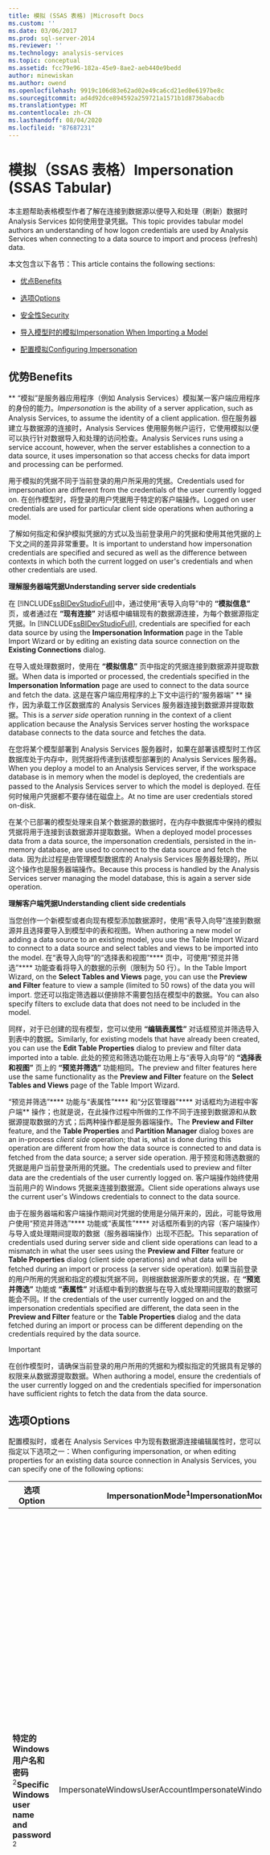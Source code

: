 ```yaml
---
title: 模拟 (SSAS 表格) |Microsoft Docs
ms.custom: ''
ms.date: 03/06/2017
ms.prod: sql-server-2014
ms.reviewer: ''
ms.technology: analysis-services
ms.topic: conceptual
ms.assetid: fcc79e96-182a-45e9-8ae2-aeb440e9bedd
author: minewiskan
ms.author: owend
ms.openlocfilehash: 9919c106d83e62ad02e49ca6cd21ed0e6197be8c
ms.sourcegitcommit: ad4d92dce894592a259721a1571b1d8736abacdb
ms.translationtype: MT
ms.contentlocale: zh-CN
ms.lasthandoff: 08/04/2020
ms.locfileid: "87687231"
---
```

# <a name="impersonation-ssas-tabular"></a><span data-ttu-id="9ee43-102">模拟（SSAS 表格）</span><span class="sxs-lookup"><span data-stu-id="9ee43-102">Impersonation (SSAS Tabular)</span></span>
  <span data-ttu-id="9ee43-103">本主题帮助表格模型作者了解在连接到数据源以便导入和处理（刷新）数据时 Analysis Services 如何使用登录凭据。</span><span class="sxs-lookup"><span data-stu-id="9ee43-103">This topic provides tabular model authors an understanding of how logon credentials are used by Analysis Services when connecting to a data source to import and process (refresh) data.</span></span>  
  
 <span data-ttu-id="9ee43-104">本文包含以下各节：</span><span class="sxs-lookup"><span data-stu-id="9ee43-104">This article contains the following sections:</span></span>  
  
-   [<span data-ttu-id="9ee43-105">优点</span><span class="sxs-lookup"><span data-stu-id="9ee43-105">Benefits</span></span>](#bkmk_how_imper)  
  
-   [<span data-ttu-id="9ee43-106">选项</span><span class="sxs-lookup"><span data-stu-id="9ee43-106">Options</span></span>](#bkmk_imp_info_options)  
  
-   [<span data-ttu-id="9ee43-107">安全性</span><span class="sxs-lookup"><span data-stu-id="9ee43-107">Security</span></span>](#bkmk_impers_sec)  
  
-   [<span data-ttu-id="9ee43-108">导入模型时的模拟</span><span class="sxs-lookup"><span data-stu-id="9ee43-108">Impersonation When Importing a Model</span></span>](#bkmk_imp_newmodel)  
  
-   [<span data-ttu-id="9ee43-109">配置模拟</span><span class="sxs-lookup"><span data-stu-id="9ee43-109">Configuring Impersonation</span></span>](#bkmk_conf_imp_info)  
  
##  <a name="benefits"></a><a name="bkmk_how_imper"></a> <span data-ttu-id="9ee43-110">优势</span><span class="sxs-lookup"><span data-stu-id="9ee43-110">Benefits</span></span>  
 <span data-ttu-id="9ee43-111">\*\* “模拟”是服务器应用程序（例如 Analysis Services）模拟某一客户端应用程序的身份的能力。</span><span class="sxs-lookup"><span data-stu-id="9ee43-111">*Impersonation* is the ability of a server application, such as Analysis Services, to assume the identity of a client application.</span></span> <span data-ttu-id="9ee43-112">但在服务器建立与数据源的连接时，Analysis Services 使用服务帐户运行，它使用模拟以便可以执行针对数据导入和处理的访问检查。</span><span class="sxs-lookup"><span data-stu-id="9ee43-112">Analysis Services runs using a service account, however, when the server establishes a connection to a data source, it uses impersonation so that access checks for data import and processing can be performed.</span></span>  
  
 <span data-ttu-id="9ee43-113">用于模拟的凭据不同于当前登录的用户所采用的凭据。</span><span class="sxs-lookup"><span data-stu-id="9ee43-113">Credentials used for impersonation are different from the credentials of the user currently logged on.</span></span> <span data-ttu-id="9ee43-114">在创作模型时，将登录的用户凭据用于特定的客户端操作。</span><span class="sxs-lookup"><span data-stu-id="9ee43-114">Logged on user credentials are used for particular client side operations when authoring a model.</span></span>  
  
 <span data-ttu-id="9ee43-115">了解如何指定和保护模拟凭据的方式以及当前登录用户的凭据和使用其他凭据的上下文之间的差异非常重要。</span><span class="sxs-lookup"><span data-stu-id="9ee43-115">It is important to understand how impersonation credentials are specified and secured as well as the difference between contexts in which both the current logged on user's credentials and when other credentials are used.</span></span>  
  
 <span data-ttu-id="9ee43-116">**理解服务器端凭据**</span><span class="sxs-lookup"><span data-stu-id="9ee43-116">**Understanding server side credentials**</span></span>  
  
 <span data-ttu-id="9ee43-117">在 [!INCLUDE[ssBIDevStudioFull](../../includes/ssbidevstudiofull-md.md)]中，通过使用“表导入向导”中的 **“模拟信息”** 页，或者通过在 **“现有连接”** 对话框中编辑现有的数据源连接，为每个数据源指定凭据。</span><span class="sxs-lookup"><span data-stu-id="9ee43-117">In [!INCLUDE[ssBIDevStudioFull](../../includes/ssbidevstudiofull-md.md)], credentials are specified for each data source by using the **Impersonation Information** page in the Table Import Wizard or by editing an existing data source connection on the **Existing Connections** dialog.</span></span>  
  
 <span data-ttu-id="9ee43-118">在导入或处理数据时，使用在 **“模拟信息”** 页中指定的凭据连接到数据源并提取数据。</span><span class="sxs-lookup"><span data-stu-id="9ee43-118">When data is imported or processed, the credentials specified in the **Impersonation Information** page are used to connect to the data source and fetch the data.</span></span> <span data-ttu-id="9ee43-119">这是在客户端应用程序的上下文中运行的“服务器端” \*\* 操作，因为承载工作区数据库的 Analysis Services 服务器连接到数据源并提取数据。</span><span class="sxs-lookup"><span data-stu-id="9ee43-119">This is a *server side* operation running in the context of a client application because the Analysis Services server hosting the workspace database connects to the data source and fetches the data.</span></span>  
  
 <span data-ttu-id="9ee43-120">在您将某个模型部署到 Analysis Services 服务器时，如果在部署该模型时工作区数据库处于内存中，则凭据将传递到该模型部署到的 Analysis Services 服务器。</span><span class="sxs-lookup"><span data-stu-id="9ee43-120">When you deploy a model to an Analysis Services server, if the workspace database is in memory when the model is deployed, the credentials are passed to the Analysis Services server to which the model is deployed.</span></span> <span data-ttu-id="9ee43-121">在任何时候用户凭据都不要存储在磁盘上。</span><span class="sxs-lookup"><span data-stu-id="9ee43-121">At no time are user credentials stored on-disk.</span></span>  
  
 <span data-ttu-id="9ee43-122">在某个已部署的模型处理来自某个数据源的数据时，在内存中数据库中保持的模拟凭据将用于连接到该数据源并提取数据。</span><span class="sxs-lookup"><span data-stu-id="9ee43-122">When a deployed model processes data from a data source, the impersonation credentials, persisted in the in-memory database, are used to connect to the data source and fetch the data.</span></span> <span data-ttu-id="9ee43-123">因为此过程是由管理模型数据库的 Analysis Services 服务器处理的，所以这个操作也是服务器端操作。</span><span class="sxs-lookup"><span data-stu-id="9ee43-123">Because this process is handled by the Analysis Services server managing the model database, this is again a server side operation.</span></span>  
  
 <span data-ttu-id="9ee43-124">**理解客户端凭据**</span><span class="sxs-lookup"><span data-stu-id="9ee43-124">**Understanding client side credentials**</span></span>  
  
 <span data-ttu-id="9ee43-125">当您创作一个新模型或者向现有模型添加数据源时，使用“表导入向导”连接到数据源并且选择要导入到模型中的表和视图。</span><span class="sxs-lookup"><span data-stu-id="9ee43-125">When authoring a new model or adding a data source to an existing model, you use the Table Import Wizard to connect to a data source and select tables and views to be imported into the model.</span></span> <span data-ttu-id="9ee43-126">在“表导入向导”的“选择表和视图”\*\*\*\* 页中，可使用“预览并筛选”\*\*\*\* 功能查看将导入的数据的示例（限制为 50 行）。</span><span class="sxs-lookup"><span data-stu-id="9ee43-126">In the Table Import Wizard, on the **Select Tables and Views** page, you can use the **Preview and Filter** feature to view a sample (limited to 50 rows) of the data you will import.</span></span> <span data-ttu-id="9ee43-127">您还可以指定筛选器以便排除不需要包括在模型中的数据。</span><span class="sxs-lookup"><span data-stu-id="9ee43-127">You can also specify filters to exclude data that does not need to be included in the model.</span></span>  
  
 <span data-ttu-id="9ee43-128">同样，对于已创建的现有模型，您可以使用 **“编辑表属性”** 对话框预览并筛选导入到表中的数据。</span><span class="sxs-lookup"><span data-stu-id="9ee43-128">Similarly, for existing models that have already been created, you can use the **Edit Table Properties** dialog to preview and filter data imported into a table.</span></span> <span data-ttu-id="9ee43-129">此处的预览和筛选功能在功用上与“表导入向导”的 **“选择表和视图”** 页上的 **“预览并筛选”** 功能相同。</span><span class="sxs-lookup"><span data-stu-id="9ee43-129">The preview and filter features here use the same functionality as the **Preview and Filter** feature on the **Select Tables and Views** page of the Table Import Wizard.</span></span>  
  
 <span data-ttu-id="9ee43-130">“预览并筛选”\*\*\*\* 功能与“表属性”\*\*\*\* 和“分区管理器”\*\*\*\* 对话框均为进程中客户端\*\* 操作；也就是说，在此操作过程中所做的工作不同于连接到数据源和从数据源提取数据的方式；后两种操作都是服务器端操作。</span><span class="sxs-lookup"><span data-stu-id="9ee43-130">The **Preview and Filter** feature, and the **Table Properties** and **Partition Manager** dialog boxes are an in-process *client side* operation; that is, what is done during this operation are different from how the data source is connected to and data is fetched from the data source; a server side operation.</span></span> <span data-ttu-id="9ee43-131">用于预览和筛选数据的凭据是用户当前登录所用的凭据。</span><span class="sxs-lookup"><span data-stu-id="9ee43-131">The credentials used to preview and filter data are the credentials of the user currently logged on.</span></span> <span data-ttu-id="9ee43-132">客户端操作始终使用当前用户的 Windows 凭据来连接到数据源。</span><span class="sxs-lookup"><span data-stu-id="9ee43-132">Client side operations always use the current user's Windows credentials to connect to the data source.</span></span>  
  
 <span data-ttu-id="9ee43-133">由于在服务器端和客户端操作期间对凭据的使用是分隔开来的，因此，可能导致用户使用“预览并筛选”\*\*\*\* 功能或“表属性”\*\*\*\* 对话框所看到的内容（客户端操作）与导入或处理期间提取的数据（服务器端操作）出现不匹配。</span><span class="sxs-lookup"><span data-stu-id="9ee43-133">This separation of credentials used during server side and client side operations can lead to a mismatch in what the user sees using the **Preview and Filter** feature or **Table Properties** dialog (client side operations) and what data will be fetched during an import or process (a server side operation).</span></span> <span data-ttu-id="9ee43-134">如果当前登录的用户所用的凭据和指定的模拟凭据不同，则根据数据源所要求的凭据，在 **“预览并筛选”** 功能或 **“表属性”** 对话框中看到的数据与在导入或处理期间提取的数据可能会不同。</span><span class="sxs-lookup"><span data-stu-id="9ee43-134">If the credentials of the user currently logged on and the impersonation credentials specified are different, the data seen in the **Preview and Filter** feature or the **Table Properties** dialog and the data fetched during an import or process can be different depending on the credentials required by the data source.</span></span>  
  
> [!IMPORTANT]  
>  <span data-ttu-id="9ee43-135">在创作模型时，请确保当前登录的用户所用的凭据和为模拟指定的凭据具有足够的权限来从数据源提取数据。</span><span class="sxs-lookup"><span data-stu-id="9ee43-135">When authoring a model, ensure the credentials of the user currently logged on and the credentials specified for impersonation have sufficient rights to fetch the data from the data source.</span></span>  
  
##  <a name="options"></a><a name="bkmk_imp_info_options"></a><span data-ttu-id="9ee43-136">选项</span><span class="sxs-lookup"><span data-stu-id="9ee43-136">Options</span></span>  
 <span data-ttu-id="9ee43-137">配置模拟时，或者在 Analysis Services 中为现有数据源连接编辑属性时，您可以指定以下选项之一：</span><span class="sxs-lookup"><span data-stu-id="9ee43-137">When configuring impersonation, or when editing properties for an existing data source connection in Analysis Services, you can specify one of the following options:</span></span>  
  
|<span data-ttu-id="9ee43-138">选项</span><span class="sxs-lookup"><span data-stu-id="9ee43-138">Option</span></span>|<span data-ttu-id="9ee43-139">ImpersonationMode<sup>1</sup></span><span class="sxs-lookup"><span data-stu-id="9ee43-139">ImpersonationMode<sup>1</sup></span></span>|<span data-ttu-id="9ee43-140">说明</span><span class="sxs-lookup"><span data-stu-id="9ee43-140">Description</span></span>|  
|------------|-----------------------------------|-----------------|  
|<span data-ttu-id="9ee43-141">**特定的 Windows 用户名和密码** <sup>2</sup></span><span class="sxs-lookup"><span data-stu-id="9ee43-141">**Specific Windows user name and password** <sup>2</sup></span></span>|<span data-ttu-id="9ee43-142">ImpersonateWindowsUserAccount</span><span class="sxs-lookup"><span data-stu-id="9ee43-142">ImpersonateWindowsUserAccount</span></span>|<span data-ttu-id="9ee43-143">此选项指定模型使用 Windows 用户帐户从数据源导入或处理数据。</span><span class="sxs-lookup"><span data-stu-id="9ee43-143">This option specifies the model use a Windows user account to import or process data from the data source.</span></span> <span data-ttu-id="9ee43-144">用户帐户的域和名称使用以下格式：\*\* \<Domain name> \\<用户帐户名称 \> \*\*。</span><span class="sxs-lookup"><span data-stu-id="9ee43-144">The domain and name of the user account uses the following format:**\<Domain name>\\<User account name\>**.</span></span> <span data-ttu-id="9ee43-145">在使用“表导入向导”创建新模型时，此为默认选项。</span><span class="sxs-lookup"><span data-stu-id="9ee43-145">When creating a new model using the Table Import Wizard, this is the default option.</span></span>|  
|<span data-ttu-id="9ee43-146">**服务帐户**</span><span class="sxs-lookup"><span data-stu-id="9ee43-146">**Service Account**</span></span>|<span data-ttu-id="9ee43-147">ImpersonateServiceAccount</span><span class="sxs-lookup"><span data-stu-id="9ee43-147">ImpersonateServiceAccount</span></span>|<span data-ttu-id="9ee43-148">此选项指定模型使用与管理该模型的 Analysis Services 服务实例相关联的安全凭据。</span><span class="sxs-lookup"><span data-stu-id="9ee43-148">This option specifies the model use the security credentials associated with the Analysis Services service instance that manages the model.</span></span>|  
  
 <span data-ttu-id="9ee43-149"><sup>1</sup>ImpersonationMode 为数据源上的[ASSL&#41;属性指定 DataSourceImpersonationInfo &#40;元素](https://docs.microsoft.com/bi-reference/assl/properties/impersonationinfo-element-assl)的值。</span><span class="sxs-lookup"><span data-stu-id="9ee43-149"><sup>1</sup>ImpersonationMode specifies the value for the [DataSourceImpersonationInfo Element &#40;ASSL&#41;](https://docs.microsoft.com/bi-reference/assl/properties/impersonationinfo-element-assl) property on the data source.</span></span>  
  
 <span data-ttu-id="9ee43-150"><sup>2</sup>使用此选项时，如果从内存中删除工作区数据库，原因可能是重新启动，或者**工作区保留**属性设置为 "**从内存卸载**" 或 "**从工作区中删除**"，并且模型项目已关闭，则在后续会话中，如果您尝试处理表数据，系统将提示您输入每个数据源的凭据。</span><span class="sxs-lookup"><span data-stu-id="9ee43-150"><sup>2</sup>When using this option, if the workspace database is removed from memory, either due to a reboot or the **Workspace Retention** property is set to **Unload from Memory** or **Delete from Workspace**, and the model project is closed, in the subsequent session, if you attempt to process table data, you will be prompted to enter the credentials for each data source.</span></span> <span data-ttu-id="9ee43-151">同样，如果从内存中删除某个已部署的模型数据库，则系统将会提示您输入为每个数据源输入凭据。</span><span class="sxs-lookup"><span data-stu-id="9ee43-151">Similarly, if a deployed model database is removed from memory, you will be prompted for credentials for each data source.</span></span>  
  
##  <a name="security"></a><a name="bkmk_impers_sec"></a> <span data-ttu-id="9ee43-152">Security</span><span class="sxs-lookup"><span data-stu-id="9ee43-152">Security</span></span>  
 <span data-ttu-id="9ee43-153">用于模拟的凭据由与 Analysis Services 服务器相关联的 xVelocity 内存中分析引擎 (VertiPaq)™ 保持在内存中（该服务器管理工作区数据库或已部署的模型）。</span><span class="sxs-lookup"><span data-stu-id="9ee43-153">Credentials used with impersonation are persisted in-memory by the xVelocity in-memory analytics engine (VertiPaq)™ engine associated with the Analysis Services server managing the workspace database or a deployed model.</span></span>  <span data-ttu-id="9ee43-154">任何时候都不要将凭据写入磁盘中。</span><span class="sxs-lookup"><span data-stu-id="9ee43-154">At no time are credentials written to disk.</span></span> <span data-ttu-id="9ee43-155">如果在部署模型时工作区数据库不在内存中，则系统将提示用户输入用于连接到数据源和提取数据的凭据。</span><span class="sxs-lookup"><span data-stu-id="9ee43-155">If the workspace database is not in-memory when the model is deployed, the user will be prompted to enter the credentials used to connect to the data source and fetch data.</span></span>  
  
> [!NOTE]  
>  <span data-ttu-id="9ee43-156">建议您为模拟凭据指定 Windows 用户帐户和密码。</span><span class="sxs-lookup"><span data-stu-id="9ee43-156">It is recommended you specify a Windows user account and password for impersonation credentials.</span></span> <span data-ttu-id="9ee43-157">可以将 Windows 用户帐户配置为连接到数据源和从数据源读取数据所需的最低权限。</span><span class="sxs-lookup"><span data-stu-id="9ee43-157">A Windows user account can be configured to use least privileges necessary to connect to and read data from the data source.</span></span>  
  
##  <a name="impersonation-when-importing-a-model"></a><a name="bkmk_imp_newmodel"></a><span data-ttu-id="9ee43-158">导入模型时的模拟</span><span class="sxs-lookup"><span data-stu-id="9ee43-158">Impersonation When Importing a Model</span></span>  
 <span data-ttu-id="9ee43-159">与可以使用若干不同的模拟模式支持进程外数据收集的表格模型不同，PowerPivot 仅使用一个模式，即 ImpersonateCurrentUser。</span><span class="sxs-lookup"><span data-stu-id="9ee43-159">Unlike tabular models, which can use several different impersonation modes to support out-of-process data collection, PowerPivot uses only one mode; ImpersonateCurrentUser.</span></span> <span data-ttu-id="9ee43-160">因为 PowerPivot 始终在进程中运行，所以，它使用当前登录的用户的凭据连接到数据源。</span><span class="sxs-lookup"><span data-stu-id="9ee43-160">Because PowerPivot always runs in-process, it connects to data sources using the credentials of the user currently logged on.</span></span> <span data-ttu-id="9ee43-161">对于表格模型，当前登录的用户的凭据仅用于“表导入向导”中的 **“预览并筛选”** 功能以及在查看 **“表属性”** 时。</span><span class="sxs-lookup"><span data-stu-id="9ee43-161">With tabular models, the credentials of the user currently logged on are only used with the **Preview and Filter** feature in the Table Import Wizard and when viewing **Table Properties**.</span></span> <span data-ttu-id="9ee43-162">在将数据导入或处理到工作区数据库中或者在将数据导入或处理到已部署的模型中时，使用模拟凭据。</span><span class="sxs-lookup"><span data-stu-id="9ee43-162">Impersonation credentials are used when importing or processing data into the workspace database or when importing or processing data into a deployed model.</span></span>  
  
 <span data-ttu-id="9ee43-163">在通过导入现有 PowerPivot 工作簿来创建新模型时，默认情况下，模型设计器将对模拟进行配置以便使用服务帐户 (ImpersonateServiceAccount)。</span><span class="sxs-lookup"><span data-stu-id="9ee43-163">When creating a new model by importing an existing PowerPivot workbook, by default, the model designer will configure impersonation to use the service account (ImpersonateServiceAccount).</span></span> <span data-ttu-id="9ee43-164">建议您将从 PowerPivot 导入的模型上的模拟凭据更改为 Windows 用户帐户。</span><span class="sxs-lookup"><span data-stu-id="9ee43-164">It is recommended you change the impersonation credentials on models imported from PowerPivot to a Windows user account.</span></span> <span data-ttu-id="9ee43-165">导入 PowerPivot 工作簿并在模型设计器中创建新模型后，您可以使用 "**现有连接**" 对话框更改凭据。</span><span class="sxs-lookup"><span data-stu-id="9ee43-165">After the PowerPivot workbook has been imported and the new model created in the model designer, you can change the credentials by using the **Existing Connections** dialog.</span></span>  
  
 <span data-ttu-id="9ee43-166">在通过从 Analysis Services 服务器上的现有模型导入来创建新模型时，模拟凭据将从现有模型数据库传递到新的模型工作区数据库。</span><span class="sxs-lookup"><span data-stu-id="9ee43-166">When creating a new model by importing from an existing model on an Analysis Services server, the impersonation credentials are passed from the existing model database to the new model workspace database.</span></span> <span data-ttu-id="9ee43-167">如有必要，您可以使用 **“现有连接”** 对话框更改新模型上的凭据。</span><span class="sxs-lookup"><span data-stu-id="9ee43-167">If necessary, you can change the credentials on the new model by using the **Existing Connections** dialog.</span></span>  
  
##  <a name="configuring-impersonation"></a><a name="bkmk_conf_imp_info"></a><span data-ttu-id="9ee43-168">配置模拟</span><span class="sxs-lookup"><span data-stu-id="9ee43-168">Configuring Impersonation</span></span>  
 <span data-ttu-id="9ee43-169">模型所处的环境将确定配置模拟信息的方式。</span><span class="sxs-lookup"><span data-stu-id="9ee43-169">Where, and in what context, a model exists will determine how impersonation information is configured.</span></span> <span data-ttu-id="9ee43-170">对于在 [!INCLUDE[ssBIDevStudio](../../includes/ssbidevstudio-md.md)]中创作的模型，您可以在“表导入向导”的 **“模拟信息”** 页中配置模拟信息，也可以通过在 **“现有连接”** 对话框上编辑数据源连接来配置模拟信息。</span><span class="sxs-lookup"><span data-stu-id="9ee43-170">For models being authored in the [!INCLUDE[ssBIDevStudio](../../includes/ssbidevstudio-md.md)], you can configure impersonation information on the **Impersonation Information** page in the Table Import Wizard or by editing a data source connection on the **Existing Connections** dialog.</span></span> <span data-ttu-id="9ee43-171">若要查看现有连接，请在 [!INCLUDE[ssBIDevStudio](../../includes/ssbidevstudio-md.md)]的 **“模型”** 菜单中单击 **“现有连接”**。</span><span class="sxs-lookup"><span data-stu-id="9ee43-171">To view existing connections, in [!INCLUDE[ssBIDevStudio](../../includes/ssbidevstudio-md.md)], on the **Model** menu, click **Existing Connections**.</span></span>  
  
 <span data-ttu-id="9ee43-172">对于部署到 Analysis Services 服务器的模型，可以通过单击的 "**数据库属性**" 对话框中 "**数据源模拟信息**" 属性的省略号 ( ... ) 来配置模拟 [!INCLUDE[ssManStudioFull](../../includes/ssmanstudiofull-md.md)] 信息。</span><span class="sxs-lookup"><span data-stu-id="9ee43-172">For models that are deployed to an Analysis Services server, impersonation information can be configured by clicking the ellipsis (...) of the **Data Source Impersonation Info** property in the **Database Properties** dialog box of [!INCLUDE[ssManStudioFull](../../includes/ssmanstudiofull-md.md)].</span></span>  
  
## <a name="see-also"></a><span data-ttu-id="9ee43-173">另请参阅</span><span class="sxs-lookup"><span data-stu-id="9ee43-173">See Also</span></span>  
 <span data-ttu-id="9ee43-174">[DirectQuery 模式 &#40;SSAS 表格&#41;](directquery-mode-ssas-tabular.md) </span><span class="sxs-lookup"><span data-stu-id="9ee43-174">[DirectQuery Mode &#40;SSAS Tabular&#41;](directquery-mode-ssas-tabular.md) </span></span>  
 <span data-ttu-id="9ee43-175">[&#40;SSAS 表格&#41;的数据源](../data-sources-ssas-tabular.md) </span><span class="sxs-lookup"><span data-stu-id="9ee43-175">[Data Sources &#40;SSAS Tabular&#41;](../data-sources-ssas-tabular.md) </span></span>  
 [<span data-ttu-id="9ee43-176">表格模型解决方案部署（SSAS 表格）</span><span class="sxs-lookup"><span data-stu-id="9ee43-176">Tabular Model Solution Deployment &#40;SSAS Tabular&#41;</span></span>](tabular-model-solution-deployment-ssas-tabular.md)  
  
  
